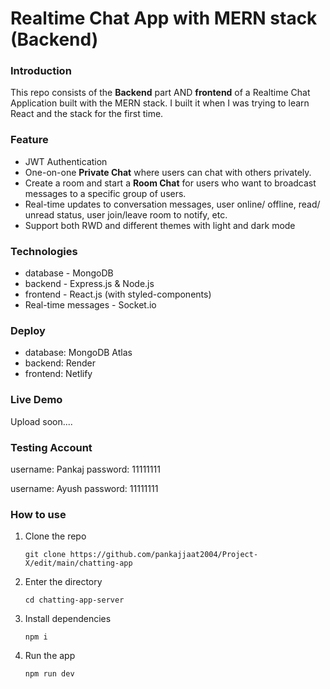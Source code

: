 # Realtime Chat App with MERN stack (Backend)

### Introduction
This repo consists of the **Backend** part AND **frontend** of a Realtime Chat Application built with the MERN stack. I built it when I was trying to learn React and the stack for the first time.


### Feature
- JWT Authentication
- One-on-one **Private Chat** where users can chat with others privately.
- Create a room and start a **Room Chat** for users who want to broadcast messages to a specific group of users.
- Real-time updates to conversation messages, user online/ offline, read/ unread status, user join/leave room to notify, etc.
- Support both RWD and different themes with light and dark mode

### Technologies
- database - MongoDB
- backend - Express.js & Node.js
- frontend - React.js (with styled-components)
- Real-time messages - Socket.io

### Deploy
- database: MongoDB Atlas
- backend: Render
- frontend: Netlify

### Live Demo

Upload soon....

### Testing Account
username: Pankaj
password: 11111111

username: Ayush 
password: 11111111  

### How to use
1. Clone the repo
    ```
    git clone https://github.com/pankajjaat2004/Project-X/edit/main/chatting-app
    ```
2. Enter the directory
    ```
    cd chatting-app-server
    ```
3. Install dependencies
    ```
    npm i 
    ```

4. Run the app   
    ```
    npm run dev
    ```

